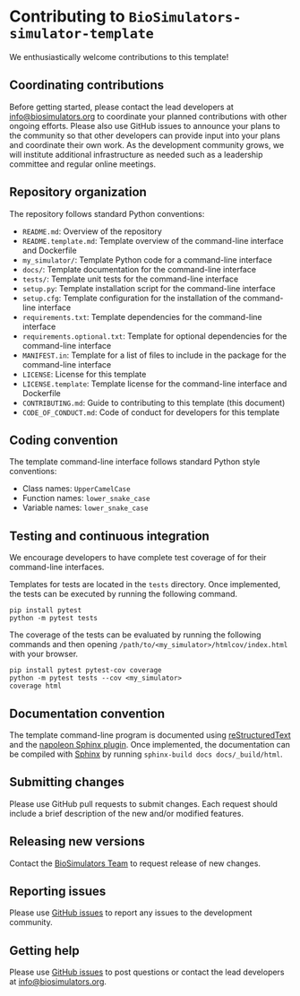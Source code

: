 # Contributing to `BioSimulators-simulator-template`

We enthusiastically welcome contributions to this template!

## Coordinating contributions

Before getting started, please contact the lead developers at [info@biosimulators.org](mailto:info@biosimulators.org) to coordinate your planned contributions with other ongoing efforts. Please also use GitHub issues to announce your plans to the community so that other developers can provide input into your plans and coordinate their own work. As the development community grows, we will institute additional infrastructure as needed such as a leadership committee and regular online meetings.

## Repository organization

The repository follows standard Python conventions:

* `README.md`: Overview of the repository
* `README.template.md`: Template overview of the command-line interface and Dockerfile
* `my_simulator/`: Template Python code for a command-line interface
* `docs/`: Template documentation for the command-line interface
* `tests/`: Template unit tests for the command-line interface
* `setup.py`: Template installation script for the command-line interface
* `setup.cfg`: Template configuration for the installation of the command-line interface
* `requirements.txt`: Template dependencies for the command-line interface
* `requirements.optional.txt`: Template for optional dependencies for the command-line interface
* `MANIFEST.in`: Template for a list of files to include in the package for the command-line interface
* `LICENSE`: License for this template
* `LICENSE.template`: Template license for the command-line interface and Dockerfile
* `CONTRIBUTING.md`: Guide to contributing to this template (this document)
* `CODE_OF_CONDUCT.md`: Code of conduct for developers for this template

## Coding convention

The template command-line interface follows standard Python style conventions:

* Class names: `UpperCamelCase`
* Function names: `lower_snake_case`
* Variable names: `lower_snake_case`

## Testing and continuous integration

We encourage developers to have complete test coverage of for their command-line interfaces.

Templates for tests are located in the `tests`  directory. Once implemented, the tests can be executed by running the following command.
```
pip install pytest
python -m pytest tests
```

The coverage of the tests can be evaluated by running the following commands and then opening `/path/to/<my_simulator>/htmlcov/index.html` with your browser.
```
pip install pytest pytest-cov coverage
python -m pytest tests --cov <my_simulator>
coverage html
```

## Documentation convention

The template command-line program is documented using [reStructuredText](https://www.sphinx-doc.org/en/master/usage/restructuredtext/index.html) and the [napoleon Sphinx plugin](https://www.sphinx-doc.org/en/master/usage/extensions/napoleon.html). Once implemented, the documentation can be compiled with [Sphinx](https://www.sphinx-doc.org/) by running `sphinx-build docs docs/_build/html`.

## Submitting changes

Please use GitHub pull requests to submit changes. Each request should include a brief description of the new and/or modified features.

## Releasing new versions

Contact the [BioSimulators Team](mailto:info@biosimulators.org) to request release of new changes. 

## Reporting issues

Please use [GitHub issues](https://github.com/biosimulators/Biosimulators_simulator_template/issues) to report any issues to the development community.

## Getting help

Please use [GitHub issues](https://github.com/biosimulators/Biosimulators_simulator_template/issues) to post questions or contact the lead developers at [info@biosimulators.org](mailto:info@biosimulators.org).
